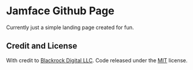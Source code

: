 # Jamface Github Page

Currently just a simple landing page created for fun.

## Credit and License

With credit to [Blackrock Digital LLC](https://github.com/BlackrockDigital/startbootstrap). Code released under the [MIT](https://github.com/BlackrockDigital/startbootstrap-landing-page/blob/gh-pages/LICENSE) license.
